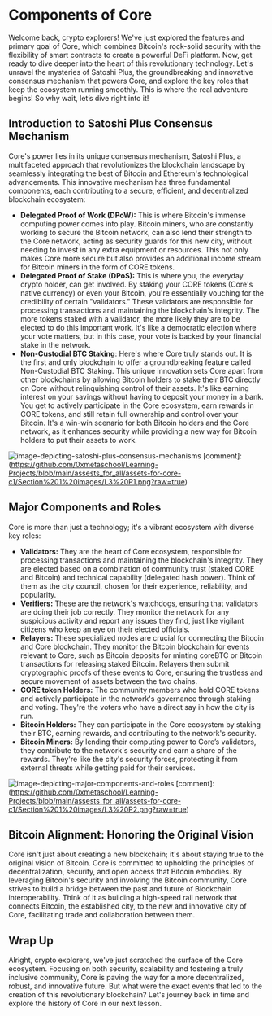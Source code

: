 # Components of Core

Welcome back, crypto explorers! We've just explored the features and primary goal of Core, which combines Bitcoin's rock-solid security with the flexibility of smart contracts to create a powerful DeFi platform. Now, get ready to dive deeper into the heart of this revolutionary technology. Let's unravel the mysteries of Satoshi Plus, the groundbreaking and innovative consensus mechanism that powers Core, and explore the key roles that keep the ecosystem running smoothly. This is where the real adventure begins! So why wait, let’s dive right into it!

## Introduction to Satoshi Plus Consensus Mechanism

Core's power lies in its unique consensus mechanism, Satoshi Plus, a multifaceted approach that revolutionizes the blockchain landscape by seamlessly integrating the best of Bitcoin and Ethereum's technological advancements. This innovative mechanism has three fundamental components, each contributing to a secure, efficient, and decentralized blockchain ecosystem:

- **Delegated Proof of Work (DPoW):** This is where Bitcoin's immense computing power comes into play. Bitcoin miners, who are constantly working to secure the Bitcoin network, can also lend their strength to the Core network, acting as security guards for this new city, without needing to invest in any extra equipment or resources. This not only makes Core more secure but also provides an additional income stream for Bitcoin miners in the form of CORE tokens.
- **Delegated Proof of Stake (DPoS):** This is where you, the everyday crypto holder, can get involved. By staking your CORE tokens (Core's native currency) or even your Bitcoin, you're essentially vouching for the credibility of certain "validators." These validators are responsible for processing transactions and maintaining the blockchain's integrity. The more tokens staked with a validator, the more likely they are to be elected to do this important work. It's like a democratic election where your vote matters, but in this case, your vote is backed by your financial stake in the network.
- **Non-Custodial BTC Staking**: Here's where Core truly stands out. It is the first and only blockchain to offer a groundbreaking feature called Non-Custodial BTC Staking. This unique innovation sets Core apart from other blockchains by allowing Bitcoin holders to stake their BTC directly on Core without relinquishing control of their assets. It's like earning interest on your savings without having to deposit your money in a bank. You get to actively participate in the Core ecosystem, earn rewards in CORE tokens, and still retain full ownership and control over your Bitcoin. It's a win-win scenario for both Bitcoin holders and the Core network, as it enhances security while providing a new way for Bitcoin holders to put their assets to work.

![image-depicting-satoshi-plus-consensus-mechanisms](https://lh7-us.googleusercontent.com/docsz/AD_4nXdWPzKcGRG1cDexRqh9WFdgsv2whcvLbRoM2wFlunC3Vhnj4Ru1Qo06rer-gPO654KoNsfpObi10BNUTavivTu5RJPlU1eq8nnhHv4EsRIh1BB59S3OHIzKtVT7oR5p6D9wp7G0_pzhJOMAKN9RqRZmd6ah?key=XwfQlAVgRWlAFTMMIstIaQ)
[comment]: (https://github.com/0xmetaschool/Learning-Projects/blob/main/assests_for_all/assets-for-core-c1/Section%201%20images/L3%20P1.png?raw=true)

## Major Components and Roles

Core is more than just a technology; it's a vibrant ecosystem with diverse key roles:

- **Validators:** They are the heart of Core ecosystem, responsible for processing transactions and maintaining the blockchain's integrity. They are elected based on a combination of community trust (staked CORE and Bitcoin) and technical capability (delegated hash power). Think of them as the city council, chosen for their experience, reliability, and popularity.
- **Verifiers:** These are the network's watchdogs, ensuring that validators are doing their job correctly. They monitor the network for any suspicious activity and report any issues they find, just like vigilant citizens who keep an eye on their elected officials.
- **Relayers:** These specialized nodes are crucial for connecting the Bitcoin and Core blockchain. They monitor the Bitcoin blockchain for events relevant to Core, such as Bitcoin deposits for minting coreBTC or Bitcoin transactions for releasing staked Bitcoin. Relayers then submit cryptographic proofs of these events to Core, ensuring the trustless and secure movement of assets between the two chains.
- **CORE token Holders:** The community members who hold CORE tokens and actively participate in the network's governance through staking and voting. They're the voters who have a direct say in how the city is run.
- **Bitcoin Holders:** They can participate in the Core ecosystem by staking their BTC, earning rewards, and contributing to the network's security.
- **Bitcoin Miners:** By lending their computing power to Core’s validators, they contribute to the network's security and earn a share of the rewards. They're like the city's security forces, protecting it from external threats while getting paid for their services.

![image-depicting-major-components-and-roles](https://lh7-us.googleusercontent.com/docsz/AD_4nXeetr48_maOZVQazGBCw7MAxjEGX0XVVTQhbegTJdT-h1X5nmqpjBwMGlAXpm-0YSQx7F7tWmVmE_meM0wLi_WDCMmQAsqN-HgQiMorDH72ClSTLWO9JL8EwDmUCj7b4cXQAxRC0Gm9dB66VrlK6YewRyEF?key=XwfQlAVgRWlAFTMMIstIaQ)
[comment]: (https://github.com/0xmetaschool/Learning-Projects/blob/main/assests_for_all/assets-for-core-c1/Section%201%20images/L3%20P2.png?raw=true)

## Bitcoin Alignment: Honoring the Original Vision

Core isn't just about creating a new blockchain; it's about staying true to the original vision of Bitcoin. Core is committed to upholding the principles of decentralization, security, and open access that Bitcoin embodies. By leveraging Bitcoin's security and involving the Bitcoin community, Core strives to build a bridge between the past and future of Blockchain interoperability. Think of it as building a high-speed rail network that connects Bitcoin, the established city, to the new and innovative city of Core, facilitating trade and collaboration between them.

## Wrap Up

Alright, crypto explorers, we've just scratched the surface of the Core ecosystem. Focusing on both security, scalability and fostering a truly inclusive community, Core is paving the way for a more decentralized, robust, and innovative future. But what were the exact events that led to the creation of this revolutionary blockchain? Let's journey back in time and explore the history of Core in our next lesson.
